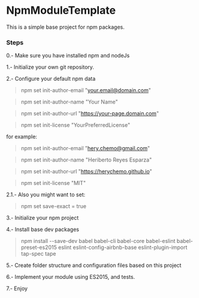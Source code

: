 # NpmModuleTemplate
This is a simple base project for npm packages.

### Steps

0.- Make sure you have installed npm and nodeJs

1.- Initialize your own git repository.

2.- Configure your default npm data 

> npm set init-author-email "your.email@domain.com"

> npm set init-author-name "Your Name"

> npm set init-author-url "https://your-page.domain.com"

> npm set init-license "YourPreferredLicense"


for example:

> npm set init-author-email "hery.chemo@gmail.com"

> npm set init-author-name "Heriberto Reyes Esparza"

> npm set init-author-url "https://herychemo.github.io"

> npm set init-license "MIT"


2.1.- Also you might want to set:

> npm set save-exact = true

3.- Initialize your npm project

4.- Install base dev packages 

> npm install --save-dev babel babel-cli babel-core babel-eslint babel-preset-es2015 eslint eslint-config-airbnb-base eslint-plugin-import tap-spec tape

5.- Create folder structure and configuration files based on this project 

6.- Implement your module using ES2015, and tests.

7.- Enjoy
